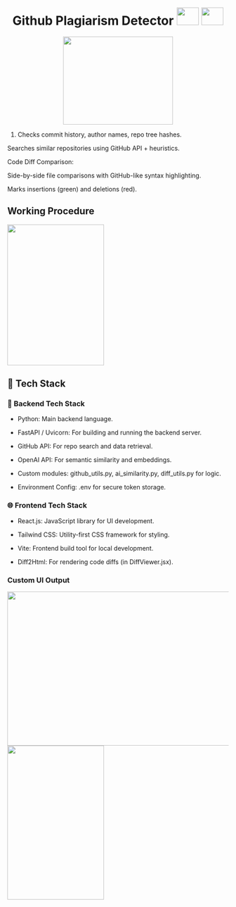 <h1 align="center"> Github Plagiarism Detector <img src="https://github.com/user-attachments/assets/b02b7b42-3f82-4ea4-a292-185a96f0d885" width="50" height="40"> <img src="https://github.com/user-attachments/assets/318a9e54-f3a9-4d39-b6a7-ec1cf82878d8" width="50" height="40">
</h1>

</div>
<div align="center">
   <img src="https://github.com/user-attachments/assets/99f6d6fa-54db-4b22-89b8-6b3c0727f9ef" width="250" height="200">
</div>

1. Checks commit history, author names, repo tree hashes.

Searches similar repositories using GitHub API + heuristics.

Code Diff Comparison:

Side-by-side file comparisons with GitHub-like syntax highlighting.

Marks insertions (green) and deletions (red).


## Working Procedure
<div align=""> <img src="https://github.com/user-attachments/assets/a71baab4-305f-4cd9-a573-4d565215204d" width="220" height="320"> </div>

## 🔗 Tech Stack  
### 🔧 Backend Tech Stack
- Python: Main backend language.<br>

- FastAPI / Uvicorn: For building and running the backend server.<br>

- GitHub API: For repo search and data retrieval.<br>

- OpenAI API: For semantic similarity and embeddings.<br>

- Custom modules: github_utils.py, ai_similarity.py, diff_utils.py for logic.<br>

- Environment Config: .env for secure token storage.<br>

### 🌐 Frontend Tech Stack
- React.js: JavaScript library for UI development.<br>

- Tailwind CSS: Utility-first CSS framework for styling.<br>

- Vite: Frontend build tool for local development.<br>

- Diff2Html: For rendering code diffs (in DiffViewer.jsx).<br>

### Custom UI Output
<img src="https://github.com/user-attachments/assets/178076d2-d00d-4ff9-ad64-327942b95619" width="600" height="350">
<img src="https://github.com/user-attachments/assets/9f66d79d-2eaf-4829-b5d2-c164742137b5" width="220" height="350">


